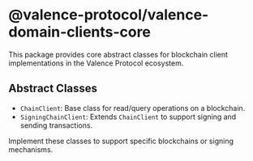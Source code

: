 # @valence-protocol/valence-domain-clients-core

This package provides core abstract classes for blockchain client implementations in the Valence Protocol ecosystem.

## Abstract Classes

- `ChainClient`: Base class for read/query operations on a blockchain.
- `SigningChainClient`: Extends `ChainClient` to support signing and sending transactions.

Implement these classes to support specific blockchains or signing mechanisms.
